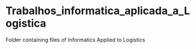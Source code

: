 # Trabalhos_informatica_aplicada_a_Logistica
Folder containing files of Informatics Applied to Logistics


